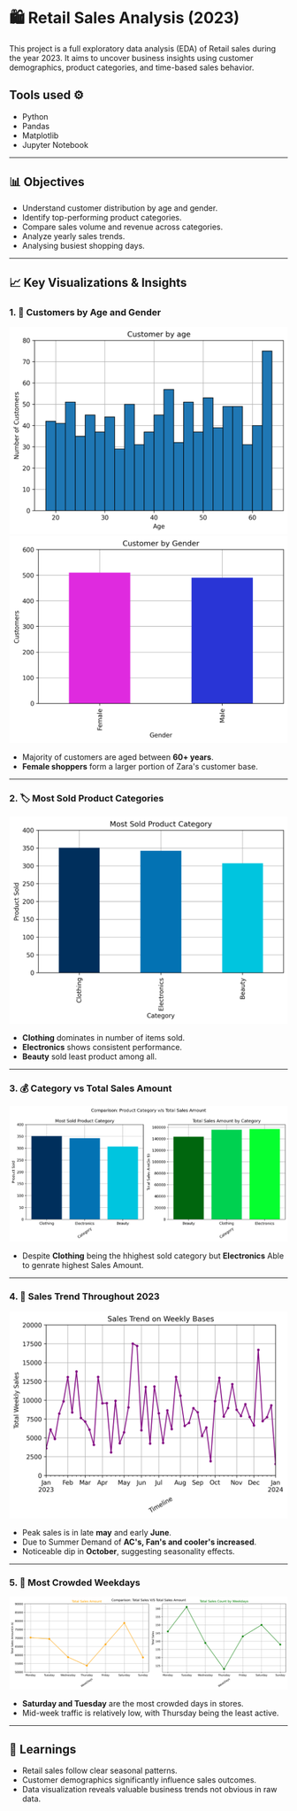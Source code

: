 # 🛍️ Retail Sales Analysis (2023)

This project is a full exploratory data analysis (EDA) of Retail sales during the year 2023. It aims to uncover business insights using customer demographics, product categories, and time-based sales behavior.

## Tools used ⚙️
- Python
- Pandas
- Matplotlib
- Jupyter Notebook

---

## 📊 Objectives

- Understand customer distribution by age and gender.
- Identify top-performing product categories.
- Compare sales volume and revenue across categories.
- Analyze yearly sales trends.
- Analysing busiest shopping days.



---

## 📈 Key Visualizations & Insights

### 1. 👥 Customers by Age and Gender

![Customer Age & Gender](Images/Customer_by_age.png)
![Customer Age & Gender](Images/Customer_by_gender.png)

- Majority of customers are aged between **60+ years**.
- **Female shoppers** form a larger portion of Zara's customer base.

---

### 2. 🏷️ Most Sold Product Categories

![Most Sold Categories](Images/most_sold_category.png)

- **Clothing** dominates in number of items sold.
- **Electronics** shows consistent performance.
- **Beauty** sold least product among all.

---

### 3. 💰 Category vs Total Sales Amount

![Category vs Sales Amount](Images/Comparison_catg_vs_amount.png)

- Despite **Clothing** being the hhighest sold category but **Electronics** Able to genrate highest Sales Amount.

---

### 4. 📆 Sales Trend Throughout 2023

![Sales Trend 2023](Images/Sales_Trend_Weekly.png)

- Peak sales is in late **may** and early **June**.
- Due to Summer Demand of **AC's, Fan's and cooler's increased**.
- Noticeable dip in **October**, suggesting seasonality effects.

---

### 5. 📅 Most Crowded Weekdays

![Crowded Weekdays](Images/Comparison_sales_vs_amount.png)

- **Saturday and Tuesday** are the most crowded days in stores.
- Mid-week traffic is relatively low, with Thursday being the least active.

---

## 🧠 Learnings

- Retail sales follow clear seasonal patterns.
- Customer demographics significantly influence sales outcomes.
- Data visualization reveals valuable business trends not obvious in raw data.



